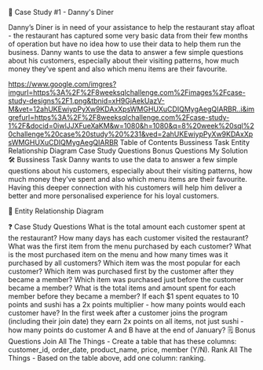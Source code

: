 🍜 Case Study #1 - Danny's Diner

Danny’s Diner is in need of your assistance to help the restaurant stay afloat - the restaurant has captured some very basic data from their few months of operation but have no idea how to use their data to help them run the business. Danny wants to use the data to answer a few simple questions about his customers, especially about their visiting patterns, how much money they’ve spent and also which menu items are their favourite.

https://www.google.com/imgres?imgurl=https%3A%2F%2F8weeksqlchallenge.com%2Fimages%2Fcase-study-designs%2F1.png&tbnid=xH9GjAekUazV-M&vet=12ahUKEwiypPyXw9KDAxXpsWMGHUXuCDIQMygAegQIARBR..i&imgrefurl=https%3A%2F%2F8weeksqlchallenge.com%2Fcase-study-1%2F&docid=0iwlJJXFueXaKM&w=1080&h=1080&q=8%20week%20sql%20challenge%20case%20study%20%231&ved=2ahUKEwiypPyXw9KDAxXpsWMGHUXuCDIQMygAegQIARBR Table of Contents
Bussiness Task
Entity Relationship Diagram
Case Study Questions
Bonus Questions
My Solution
🛠️ Bussiness Task
Danny wants to use the data to answer a few simple questions about his customers, especially about their visiting patterns, how much money they’ve spent and also which menu items are their favourite. Having this deeper connection with his customers will help him deliver a better and more personalised experience for his loyal customers.

🔐 Entity Relationship Diagram


❓ Case Study Questions
What is the total amount each customer spent at the restaurant?
How many days has each customer visited the restaurant?
What was the first item from the menu purchased by each customer?
What is the most purchased item on the menu and how many times was it purchased by all customers?
Which item was the most popular for each customer?
Which item was purchased first by the customer after they became a member?
Which item was purchased just before the customer became a member?
What is the total items and amount spent for each member before they became a member?
If each $1 spent equates to 10 points and sushi has a 2x points multiplier - how many points would each customer have?
In the first week after a customer joins the program (including their join date) they earn 2x points on all items, not just sushi - how many points do customer A and B have at the end of January?
🗒️ Bonus Questions
Join All The Things - Create a table that has these columns: customer_id, order_date, product_name, price, member (Y/N).
Rank All The Things - Based on the table above, add one column: ranking.
